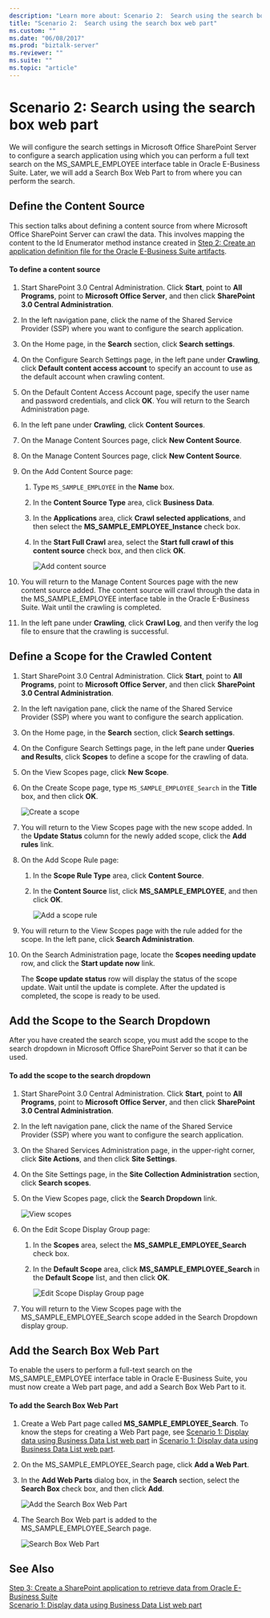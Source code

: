```yaml
---
description: "Learn more about: Scenario 2:  Search using the search box web part"
title: "Scenario 2:  Search using the search box web part"
ms.custom: ""
ms.date: "06/08/2017"
ms.prod: "biztalk-server"
ms.reviewer: ""
ms.suite: ""
ms.topic: "article"
---
```

# Scenario 2:  Search using the search box web part
We will configure the search settings in Microsoft Office SharePoint Server to configure a search application using which you can perform a full text search on the MS_SAMPLE_EMPLOYEE interface table in Oracle E-Business Suite. Later, we will add a Search Box Web Part to from where you can perform the search.  
  
 
  
##  <a name="Define"></a> Define the Content Source  
 This section talks about defining a content source from where Microsoft Office SharePoint Server can crawl the data. This involves mapping the content to the Id Enumerator method instance created in [Step 2: Create an application definition file for the Oracle E-Business Suite artifacts](../../adapters-and-accelerators/adapter-oracle-ebs/step-2-create-an-application-definition-file-for-the-oracle-ebs-artifacts.md).  
  
#### To define a content source  
  
1.  Start SharePoint 3.0 Central Administration. Click **Start**, point to **All Programs**, point to **Microsoft Office Server**, and then click **SharePoint 3.0 Central Administration**.  
  
2.  In the left navigation pane, click the name of the Shared Service Provider (SSP) where you want to configure the search application.  
  
3.  On the Home page, in the **Search** section, click **Search settings**.  
  
4.  On the Configure Search Settings page, in the left pane under **Crawling**, click **Default content access account** to specify an account to use as the default account when crawling content.  
  
5.  On the Default Content Access Account page, specify the user name and password credentials, and click **OK**. You will return to the Search Administration page.  
  
6.  In the left pane under **Crawling**, click **Content Sources**.  
  
7.  On the Manage Content Sources page, click **New Content Source**.  
  
8.  On the Manage Content Sources page, click **New Content Source**.  
  
9. On the Add Content Source page:  
  
    1.  Type `MS_SAMPLE_EMPLOYEE` in the **Name** box.  
  
    2.  In the **Content Source Type** area, click **Business Data**.  
  
    3.  In the **Applications** area, click **Crawl selected applications**, and then select the **MS_SAMPLE_EMPLOYEE_Instance** check box.  
  
    4.  In the **Start Full Crawl** area, select the **Start full crawl of this content source** check box, and then click **OK**.  
  
         ![Add content source](../../adapters-and-accelerators/adapter-oracle-ebs/media/27-add-content-source.gif "27_Add_Content_Source")  
  
10. You will return to the Manage Content Sources page with the new content source added. The content source will crawl through the data in the MS_SAMPLE_EMPLOYEE interface table in the Oracle E-Business Suite. Wait until the crawling is completed.  
  
11. In the left pane under **Crawling**, click **Crawl Log**, and then verify the log file to ensure that the crawling is successful.  
  
##  <a name="Scope"></a> Define a Scope for the Crawled Content  
  
1. Start SharePoint 3.0 Central Administration. Click **Start**, point to **All Programs**, point to **Microsoft Office Server**, and then click **SharePoint 3.0 Central Administration**.  
  
2. In the left navigation pane, click the name of the Shared Service Provider (SSP) where you want to configure the search application.  
  
3. On the Home page, in the **Search** section, click **Search settings**.  
  
4. On the Configure Search Settings page, in the left pane under **Queries and Results**, click **Scopes** to define a scope for the crawling of data.  
  
5. On the View Scopes page, click **New Scope**.  
  
6. On the Create Scope page, type `MS_SAMPLE_EMPLOYEE_Search` in the **Title** box, and then click **OK**.  
  
    ![Create a scope](../../adapters-and-accelerators/adapter-oracle-ebs/media/28-create-scope.gif "28_Create_Scope")  
  
7. You will return to the View Scopes page with the new scope added. In the **Update Status** column for the newly added scope, click the **Add rules** link.  
  
8. On the Add Scope Rule page:  
  
   1.  In the **Scope Rule Type** area, click **Content Source**.  
  
   2.  In the **Content Source** list, click **MS_SAMPLE_EMPLOYEE**, and then click **OK**.  
  
        ![Add a scope rule](../../adapters-and-accelerators/adapter-oracle-ebs/media/29-add-scope-rule.gif "29_Add_Scope_Rule")  
  
9. You will return to the View Scopes page with the rule added for the scope. In the left pane, click **Search Administration**.  
  
10. On the Search Administration page, locate the **Scopes needing update** row, and click the **Start update now** link.  
  
    The **Scope update status** row will display the status of the scope update. Wait until the update is complete. After the updated is completed, the scope is ready to be used.  
  
##  <a name="AddScope"></a> Add the Scope to the Search Dropdown  
 After you have created the search scope, you must add the scope to the search dropdown in Microsoft Office SharePoint Server so that it can be used.  
  
#### To add the scope to the search dropdown  
  
1.  Start SharePoint 3.0 Central Administration. Click **Start**, point to **All Programs**, point to **Microsoft Office Server**, and then click **SharePoint 3.0 Central Administration**.  
  
2.  In the left navigation pane, click the name of the Shared Service Provider (SSP) where you want to configure the search application.  
  
3.  On the Shared Services Administration page, in the upper-right corner, click **Site Actions**, and then click **Site Settings**.  
  
4.  On the Site Settings page, in the **Site Collection Administration** section, click **Search scopes**.  
  
5.  On the View Scopes page, click the **Search Dropdown** link.  
  
     ![View scopes](../../adapters-and-accelerators/adapter-oracle-ebs/media/30-view-scope.gif "30_View_Scope")  
  
6.  On the Edit Scope Display Group page:  
  
    1.  In the **Scopes** area, select the **MS_SAMPLE_EMPLOYEE_Search** check box.  
  
    2.  In the **Default Scope** area, click **MS_SAMPLE_EMPLOYEE_Search** in the **Default Scope** list, and then click **OK**.  
  
         ![Edit Scope Display Group page](../../adapters-and-accelerators/adapter-oracle-ebs/media/31-edit-scope-display-group.gif "31_Edit_Scope_Display_Group")  
  
7.  You will return to the View Scopes page with the MS_SAMPLE_EMPLOYEE_Search scope added in the Search Dropdown display group.  
  
##  <a name="SearchWebPart"></a> Add the Search Box Web Part  
 To enable the users to perform a full-text search on the MS_SAMPLE_EMPLOYEE interface table in Oracle E-Business Suite, you must now create a Web part page, and add a Search Box Web Part to it.  
  
#### To add the Search Box Web Part  
  
1.  Create a Web Part page called **MS_SAMPLE_EMPLOYEE_Search**. To know the steps for creating a Web Part page, see [Scenario 1: Display data using Business Data List web part](../../adapters-and-accelerators/adapter-oracle-ebs/scenario-1-display-data-using-business-data-list-web-part.md) in [Scenario 1: Display data using Business Data List web part](../../adapters-and-accelerators/adapter-oracle-ebs/scenario-1-display-data-using-business-data-list-web-part.md).  
  
2.  On the MS_SAMPLE_EMPLOYEE_Search page, click **Add a Web Part**.  
  
3.  In the **Add Web Parts** dialog box, in the **Search** section, select the **Search Box** check box, and then click **Add**.  
  
     ![Add the Search Box Web Part](../../adapters-and-accelerators/adapter-oracle-ebs/media/32-search-web-part.gif "32_Search_Web_Part")  
  
4.  The Search Box Web part is added to the MS_SAMPLE_EMPLOYEE_Search page.  
  
     ![Search Box Web Part](../../adapters-and-accelerators/adapter-oracle-ebs/media/33-search-web-part-final.gif "33_Search_Web_Part_Final")  
  
## See Also  
 [Step 3: Create a SharePoint application to retrieve data from Oracle E-Business Suite](../../adapters-and-accelerators/adapter-oracle-ebs/step-3-create-a-sharepoint-application-to-retrieve-data-from-oracle-ebs.md)  
 [Scenario 1: Display data using Business Data List web part](../../adapters-and-accelerators/adapter-oracle-ebs/scenario-1-display-data-using-business-data-list-web-part.md)
